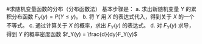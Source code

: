 #求随机变量函数的分布（分布函数法）  基本步骤是：
    a. 求出新随机变量 $Y$ 的累积分布函数 $F_Y(y) = P(Y \le y)$。
    b. 将 $Y$ 用 $X$ 的表达式代入，得到关于 $X$ 的一个不等式。
    c. 通过计算关于 $X$ 的概率，求出 $F_Y(y)$ 的表达式。
    d. 对 $F_Y(y)$ 求导，得到 $Y$ 的概率密度函数 $f_Y(y) = \frac{d}{dy}F_Y(y)$